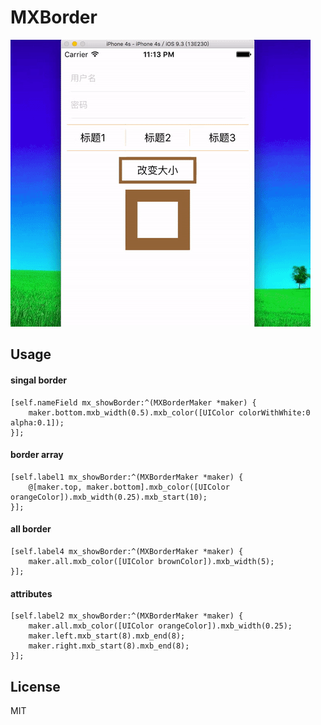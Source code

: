 # MXBorder

![ss](1.gif)

## Usage

#### singal border

	[self.nameField mx_showBorder:^(MXBorderMaker *maker) {
		maker.bottom.mxb_width(0.5).mxb_color([UIColor colorWithWhite:0 alpha:0.1]);
	}];
   	
#### border array

	[self.label1 mx_showBorder:^(MXBorderMaker *maker) {
		@[maker.top, maker.bottom].mxb_color([UIColor orangeColor]).mxb_width(0.25).mxb_start(10);
	}];
	
#### all border

    [self.label4 mx_showBorder:^(MXBorderMaker *maker) {
        maker.all.mxb_color([UIColor brownColor]).mxb_width(5);
    }];
    
#### attributes

    [self.label2 mx_showBorder:^(MXBorderMaker *maker) {
        maker.all.mxb_color([UIColor orangeColor]).mxb_width(0.25);
        maker.left.mxb_start(8).mxb_end(8);
        maker.right.mxb_start(8).mxb_end(8);
    }];
    
## License

MIT